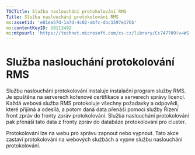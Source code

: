 ```yaml
---
TOCTitle: Služba naslouchání protokolování RMS
Title: Služba naslouchání protokolování RMS
ms:assetid: 'e81ea57d-1a7d-4c02-abfc-dbc1597e176b'
ms:contentKeyID: 18113492
ms:mtpsurl: 'https://technet.microsoft.com/cs-cz/library/Cc747709(v=WS.10)'
---
```


Služba naslouchání protokolování RMS
====================================

Službu naslouchání protokolování instaluje instalační program služby RMS. Je spuštěna na serverech kořenové certifikace a serverech správy licencí. Každá webová služba RMS protokoluje všechny požadavky a odpovědi, které přijímá a odesílá, a potom daná data přenáší pomocí služby Řízení front zpráv do fronty zpráv protokolování. Služba naslouchání protokolování pak přenáší tato data z fronty zpráv do databáze protokolování pro cluster.

Protokolování lze na webu pro správu zapnout nebo vypnout. Tato akce zastaví protokolování na webových službách a vypne službu naslouchání protokolování.

